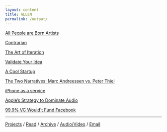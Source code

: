 ```yaml
---
layout: content
title: ALLEN 
permalink: /output/
---
```



[All People are Born Artists](https://allenleein.github.io/brains/2018/03/artist)

[Contrarian](https://allenleein.github.io/brains/2018/05/contrarian)

[The Art of Iteration](https://allenleein.github.io/brains/2018/10/the-art-of-iteration)

[Validate Your Idea](https://allenleein.github.io/brains/2018/06/validate-idea)

[A Cool Startup](https://allenleein.github.io/brains/2018/06/cool-startup)

[The Two Narratives: Marc Andreessen vs. Peter Thiel](https://allenleein.github.io/brains/2018/11/the-two-narratives)

[iPhone as a service](https://allenleein.github.io/brains/2019/03/iphone-as-a-service)

[Apple’s Strategy to Dominate Audio](https://medium.com/@allenleein/functions-c292b619a0c3)

[99.9% VC Would't Fund Facebook](https://allenleein.github.io/brains/2018/06/vc-bias)


---

[Projects](https://allenleein.github.io/brains/hack/) / 
[Read](https://allenleein.github.io/brains/read/) / [Archive](https://allenleein.github.io/brains/archive/) /
 [Audio/Video](https://allenleein.github.io/brains/listen/) / [Email](mailto:allenleein@gmail.com) 

